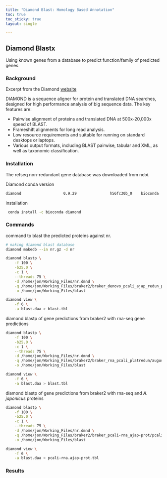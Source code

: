 ```yaml
---
title: "Diamond Blast: Homology Based Annotation"
toc: true
toc_sticky: true
layout: single

---
```


## Diamond Blastx
Using known genes from a database to predict function/family of predicted genes 

### Background

Excerpt from the Diamond [website](http://www.diamondsearch.org/index.php)

DIAMOND is a sequence aligner for protein and translated DNA searches, designed for high performance analysis of big sequence data. The key features are:

* Pairwise alignment of proteins and translated DNA at 500x-20,000x speed of BLAST.
* Frameshift alignments for long read analysis.
* Low resource requirements and suitable for running on standard desktops or laptops.
* Various output formats, including BLAST pairwise, tabular and XML, as well as taxonomic classification.

### Installation

The refseq non-redundant gene database was downloaded from ncbi. 

Diamond conda version
```bash
diamond                   0.9.29               h56fc30b_0    bioconda
```

installation
```bash
 conda install -c bioconda diamond 
```

### Commands

command to blast the predicted proteins against nr.
```bash
# making diamond blast database
diamond makedb --in nr.gz -d nr

diamond blastp \
	-f 100 \
	-b25.0 \
	-c 1 \
	--threads 75 \
	-d /home/jon/Working_Files/nr.dmnd \
	-q /home/jon/Working_Files/braker2/braker_denovo_pcali_ajap_redun_plat/augustus.ab_initio.aa \
	-o /home/jon/Working_Files/blast

diamond view \
	-f 6 \
	-a blast.daa > blast.tbl
```

diamond blastp of gene predictions from braker2 with rna-seq gene predictions
```bash
diamond blastp \
	-f 100 \
	-b25.0 \
	-c 1 \
	--threads 75 \
	-d /home/jon/Working_Files/nr.dmnd \
	-q /home/jon/Working_Files/braker2/braker_rna_pcali_platredun/augustus.hints.aa \
	-o /home/jon/Working_Files/blast

diamond view \
	-f 6 \
	-a blast.daa > blast.tbl
```

diamond blastp of gene predictions from braker2 with rna-seq and *A. japonicus* proteins 
```bash
diamond blastp \
	-f 100 \
	-b25.0 \
	-c 1 \
	--threads 75 \
	-d /home/jon/Working_Files/nr.dmnd \
	-q /home/jon/Working_Files/braker2/braker_pcali-rna_ajap-prot/pcali-rna.ajap-prot.augustus.hints.aa \
	-o /home/jon/Working_Files/blast

diamond view \
	-f 6 \
	-a blast.daa > pcali-rna.ajap-prot.tbl
```
### Results


